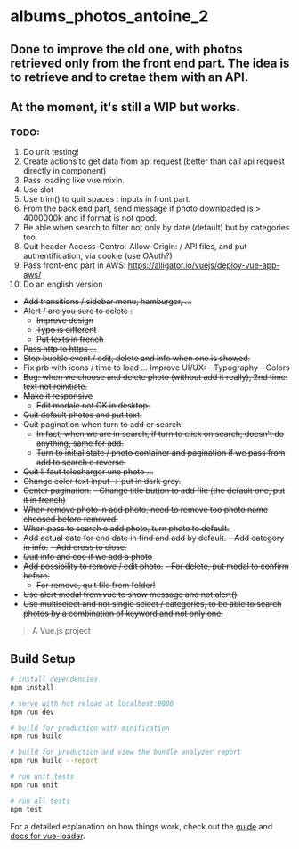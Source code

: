 # albums_photos_antoine_2

##  Done to improve the old one, with photos retrieved only from the front end part. The idea is to retrieve and to cretae them with an API.

## At the moment, it's still a WIP but works. 

### TODO:
1. Do unit testing!
2. Create actions to get data from api request (better than call api request directly in component)
2. Pass loading like vue mixin.
3. Use slot
4. Use trim() to quit spaces : inputs in front part. 
5. From the back end part, send message if photo downloaded is > 4000000k and if format is not good.
6. Be able when search to filter not only by date (default) but by categories too.
7. Quit header Access-Control-Allow-Origin: / API files, and put authentification, via cookie (use OAuth?)
8. Pass front-end part in AWS: https://alligator.io/vuejs/deploy-vue-app-aws/
9. Do an english version

- ~~Add transitions / sidebar menu, hamburger, ...~~
- ~~Alert / are you sure to delete :~~
  - ~~Improve design~~
  - ~~Typo is different~~
  - ~~Put texts in french~~
- ~~Pass http to https ...~~
- ~~Stop bubble event / edit, delete and info when one is showed.~~
- ~~Fix prb with icons / time to load ...~~
~~Improve UI/UX:~~
  ~~- Typography~~
  ~~- Colors~~
- ~~Bug: when we choose and delete photo (without add it really), 2nd time: text not reinitiate.~~
- ~~Make it responsive~~
  - ~~Edit modale not OK in desktop.~~
- ~~Quit default photos and put text.~~
- ~~Quit pagination when turn to add or search!~~
  - ~~In fact, when we are in search, if turn to click on search, doesn't do anything, same for add.~~
  - ~~Turn to initial state / photo container and pagination if we pass from add to search o reverse.~~
- ~~Quit Il faut telecharger une photo ...~~
- ~~Change color text input -> put in dark grey.~~
- ~~Center pagination.~~
~~- Change title button to add file (the default one, put it in french)~~
- ~~When remove photo in add photo, need to remove too photo name choosed before removed.~~
- ~~When pass to search o add photo, turn photo to default.~~
- ~~Add actual date for end date in find and add by default.~~
~~- Add category in info.~~
  ~~- Add cross to close.~~
- ~~Quit info and coe if we add a photo~~
- ~~Add possibility to remove / edit photo.~~
  ~~- For delete, put modal to confirm before.~~
  - ~~For remove, quit file from folder!~~
- ~~Use alert modal from vue to show message and not alert()~~
- ~~Use multiselect and not single select / categories, to be able to search photos by a combination of keyword and not only one.~~

> A Vue.js project

## Build Setup

``` bash
# install dependencies
npm install

# serve with hot reload at localhost:8080
npm run dev

# build for production with minification
npm run build

# build for production and view the bundle analyzer report
npm run build --report

# run unit tests
npm run unit

# run all tests
npm test
```

For a detailed explanation on how things work, check out the [guide](http://vuejs-templates.github.io/webpack/) and [docs for vue-loader](http://vuejs.github.io/vue-loader).
